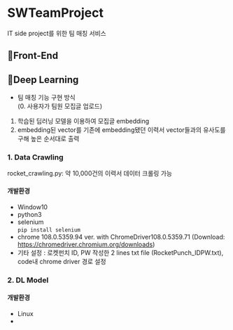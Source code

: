 # SWTeamProject
IT side project를 위한 팀 매칭 서비스  

## 📍Front-End



## 📍Deep Learning
* 팀 매칭 기능 구현 방식  
(0. 사용자가 팀원 모집글 업로드)  
1. 학습된 딥러닝 모델을 이용하여 모집글 embedding  
2. embedding된 vector를 기존에 embedding됐던 이력서 vector들과의 유사도를 구해 높은 순서대로 출력  
  
### 1. Data Crawling  
rocket_crawling.py: 약 10,000건의 이력서 데이터 크롤링 가능  
#### 개발환경  
* Window10  
* python3  
* selenium  
```pip install selenium```
* chrome 108.0.5359.94 ver. with ChromeDriver108.0.5359.71 (Download: https://chromedriver.chromium.org/downloads)
* 기타 설정 : 로켓펀치 ID, PW 작성한 2 lines txt file (RocketPunch_IDPW.txt), code내 chrome driver 경로 설정  
  
### 2. DL Model  
#### 개발환경  
* Linux  
* 
